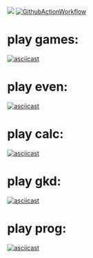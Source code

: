 
<a href="https://codeclimate.com/github/morphydidius/frontend-project-lvl1/maintainability"><img src="https://api.codeclimate.com/v1/badges/6fa847220be557783e6f/maintainability" /></a> [![GithubActionWorkflow](https://github.com/morphydidius/frontend-project-lvl1/workflows/Make-lint/badge.svg)](https://github.com/morphydidius/frontend-project-lvl1/actions)

# play games:
[![asciicast](https://asciinema.org/a/mZF7AQXErYjaUdVyGlT1D4LYE.svg)](https://asciinema.org/a/mZF7AQXErYjaUdVyGlT1D4LYE)

# play even:
[![asciicast](https://asciinema.org/a/6bUdUCknFaUK4Dr3xHH5Cj74m.svg)](https://asciinema.org/a/6bUdUCknFaUK4Dr3xHH5Cj74m)

# play calc:
[![asciicast](https://asciinema.org/a/1OQqg4ZQ3yuWfJXLxIswhA3dh.svg)](https://asciinema.org/a/1OQqg4ZQ3yuWfJXLxIswhA3dh)

# play gkd:
[![asciicast](https://asciinema.org/a/O9KI5intCdySHN1PcgNRbTqD7.svg)](https://asciinema.org/a/O9KI5intCdySHN1PcgNRbTqD7)

# play prog:
[![asciicast](https://asciinema.org/a/u0XlWE02sFbaPgtJcfO4ggvr5.svg)](https://asciinema.org/a/u0XlWE02sFbaPgtJcfO4ggvr5)
